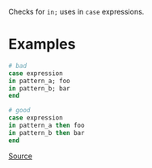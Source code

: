 
Checks for `in;` uses in `case` expressions.

# Examples

```ruby
# bad
case expression
in pattern_a; foo
in pattern_b; bar
end

# good
case expression
in pattern_a then foo
in pattern_b then bar
end
```

[Source](http://www.rubydoc.info/gems/rubocop/RuboCop/Cop/Style/InPatternThen)